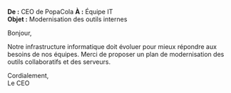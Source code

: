 **De :** CEO de PopaCola
**À :** Équipe IT  
**Objet :** Modernisation des outils internes

Bonjour,

Notre infrastructure informatique doit évoluer pour mieux répondre aux besoins de nos équipes. Merci de proposer un plan de modernisation des outils collaboratifs et des serveurs.

Cordialement,  
Le CEO

